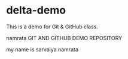 # delta-demo
This is a demo for Git &amp; GitHub class.

namrata
GIT AND GITHUB DEMO REPOSITORY

my name is sarvaiya namrata
